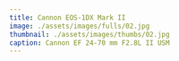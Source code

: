```yaml
---
title: Cannon EOS-1DX Mark II
image: ./assets/images/fulls/02.jpg
thumbnail: ./assets/images/thumbs/02.jpg
caption: Cannon EF 24-70 mm F2.8L II USM
---
```

